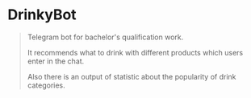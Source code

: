 # DrinkyBot

> Telegram bot for bachelor's qualification work. 
>
> It recommends what to drink with different products which users enter in the chat. 
>
> Also there is an output of statistic about the popularity of drink categories.
